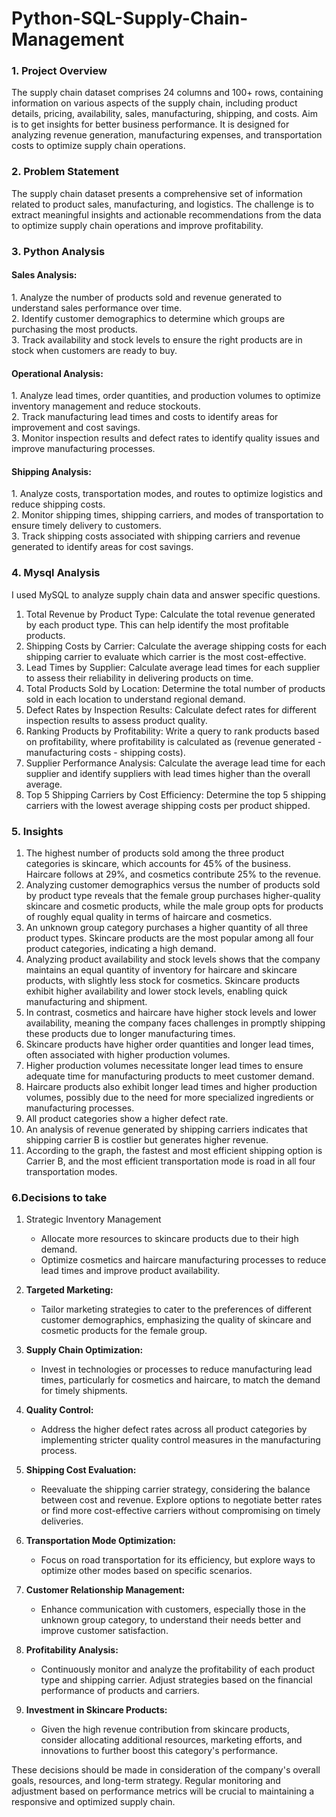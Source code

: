 # Python-SQL-Supply-Chain-Management
### 1. Project Overview 
The supply chain dataset comprises 24 columns and 100+ rows, containing information on various aspects of the supply chain, including product details, pricing, availability, sales, manufacturing, shipping, and costs. Aim is to get insights for better business performance. It is designed for analyzing revenue generation, manufacturing expenses, and transportation costs to optimize supply chain operations.

### 2. Problem Statement
The supply chain dataset presents a comprehensive set of information related to product sales, manufacturing, and logistics. The challenge is to extract meaningful insights and actionable recommendations from the data to optimize supply chain operations and improve profitability.

### 3. Python Analysis
#### Sales Analysis:
1️. Analyze the number of products sold and revenue generated to understand sales performance over time.<br>
2️. Identify customer demographics to determine which groups are purchasing the most products.<br>
3️. Track availability and stock levels to ensure the right products are in stock when customers are ready to buy.<be>

#### Operational Analysis:
1️. Analyze lead times, order quantities, and production volumes to optimize inventory management and reduce stockouts.<br>
2️. Track manufacturing lead times and costs to identify areas for improvement and cost savings.<br>
3️. Monitor inspection results and defect rates to identify quality issues and improve manufacturing processes.<be>

#### Shipping Analysis:
1️. Analyze costs, transportation modes, and routes to optimize logistics and reduce shipping costs.<br>
2️. Monitor shipping times, shipping carriers, and modes of transportation to ensure timely delivery to customers.<br>
3️. Track shipping costs associated with shipping carriers and revenue generated to identify areas for cost savings.<be>

### 4. Mysql Analysis
I used MySQL to analyze supply chain data and answer specific questions.<br>

1. Total Revenue by Product Type: Calculate the total revenue generated by each product type. This can help identify the most profitable products.<br>
2. Shipping Costs by Carrier: Calculate the average shipping costs for each shipping carrier to evaluate which carrier is the most cost-effective.<br>
3. Lead Times by Supplier: Calculate average lead times for each supplier to assess their reliability in delivering products on time.<br>
4. Total Products Sold by Location: Determine the total number of products sold in each location to understand regional demand.<br>
5. Defect Rates by Inspection Results: Calculate defect rates for different inspection results to assess product quality.<br>
6. Ranking Products by Profitability: Write a query to rank products based on profitability, where profitability is calculated as (revenue generated - manufacturing costs - shipping costs).<br>
7. Supplier Performance Analysis: Calculate the average lead time for each supplier and identify suppliers with lead times higher than the overall average.<br>
8. Top 5 Shipping Carriers by Cost Efficiency: Determine the top 5 shipping carriers with the lowest average shipping costs per product shipped.<be>

### 5. Insights
1. The highest number of products sold among the three product categories is skincare, which accounts for 45% of the business. Haircare follows at 29%, and cosmetics contribute 25% to the revenue.<br>
2. Analyzing customer demographics versus the number of products sold by product type reveals that the female group purchases higher-quality skincare and cosmetic products, while the male group opts for products of roughly equal quality in terms of haircare and cosmetics.<br>
3. An unknown group category purchases a higher quantity of all three product types. Skincare products are the most popular among all four product categories, indicating a high demand.<br>
4. Analyzing product availability and stock levels shows that the company maintains an equal quantity of inventory for haircare and skincare products, with slightly less stock for cosmetics. Skincare products exhibit higher availability and lower stock levels, enabling quick manufacturing and shipment.<br>
5. In contrast, cosmetics and haircare have higher stock levels and lower availability, meaning the company faces challenges in promptly shipping these products due to longer manufacturing times.<br>
6. Skincare products have higher order quantities and longer lead times, often associated with higher production volumes.<br>
7. Higher production volumes necessitate longer lead times to ensure adequate time for manufacturing products to meet customer demand.<br>
8. Haircare products also exhibit longer lead times and higher production volumes, possibly due to the need for more specialized ingredients or manufacturing processes.<br>
9. All product categories show a higher defect rate.<br>
10. An analysis of revenue generated by shipping carriers indicates that shipping carrier B is costlier but generates higher revenue.<br>
11. According to the graph, the fastest and most efficient shipping option is Carrier B, and the most efficient transportation mode is road in all four transportation modes.<br>

### 6.Decisions to take

1. Strategic Inventory Management 
   - Allocate more resources to skincare products due to their high demand.
   - Optimize cosmetics and haircare manufacturing processes to reduce lead times and improve product availability.

2. **Targeted Marketing:**
   - Tailor marketing strategies to cater to the preferences of different customer demographics, emphasizing the quality of skincare and cosmetic products for the female group.

3. **Supply Chain Optimization:**
   - Invest in technologies or processes to reduce manufacturing lead times, particularly for cosmetics and haircare, to match the demand for timely shipments.

4. **Quality Control:**
   - Address the higher defect rates across all product categories by implementing stricter quality control measures in the manufacturing process.

5. **Shipping Cost Evaluation:**
   - Reevaluate the shipping carrier strategy, considering the balance between cost and revenue. Explore options to negotiate better rates or find more cost-effective carriers without compromising on timely deliveries.

6. **Transportation Mode Optimization:**
   - Focus on road transportation for its efficiency, but explore ways to optimize other modes based on specific scenarios.

7. **Customer Relationship Management:**
   - Enhance communication with customers, especially those in the unknown group category, to understand their needs better and improve customer satisfaction.

8. **Profitability Analysis:**
   - Continuously monitor and analyze the profitability of each product type and shipping carrier. Adjust strategies based on the financial performance of products and carriers.

9. **Investment in Skincare Products:**
   - Given the high revenue contribution from skincare products, consider allocating additional resources, marketing efforts, and innovations to further boost this category's performance.

These decisions should be made in consideration of the company's overall goals, resources, and long-term strategy. Regular monitoring and adjustment based on performance metrics will be crucial to maintaining a responsive and optimized supply chain.




